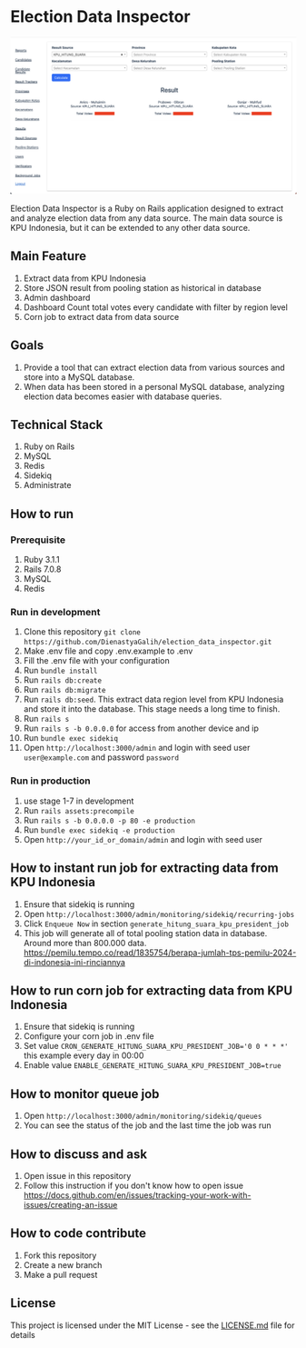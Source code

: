 # Election Data Inspector

![Dashboard](docs/images/dashboard.png)

Election Data Inspector is a Ruby on Rails application designed to extract and analyze election data from any data source. The main data source is KPU Indonesia, but it can be extended to any other data source.

## Main Feature
1. Extract data from KPU Indonesia
2. Store JSON result from pooling station as historical in database
3. Admin dashboard 
4. Dashboard Count total votes every candidate with filter by region level
5. Corn job to extract data from data source


## Goals
1. Provide a tool that can extract election data from various sources and store into a MySQL database.
2. When data has been stored in a personal MySQL database, analyzing election data becomes easier with database queries.

## Technical Stack
1. Ruby on Rails
2. MySQL
3. Redis
4. Sidekiq
5. Administrate

## How to run
### Prerequisite
1. Ruby 3.1.1
2. Rails 7.0.8
3. MySQL
4. Redis

### Run in development
1. Clone this repository `git clone https://github.com/DienastyaGalih/election_data_inspector.git`
2. Make .env file and copy .env.example to .env
3. Fill the .env file with your configuration
4. Run `bundle install`
5. Run `rails db:create`
6. Run `rails db:migrate`
7. Run `rails db:seed`. This extract data region level from KPU Indonesia and store it into the database. This stage needs a long time to finish.
8. Run `rails s`
8. Run `rails s -b 0.0.0.0` for access from another device and ip
9. Run `bundle exec sidekiq`
10. Open `http://localhost:3000/admin` and login with seed user `user@example.com` and password `password`

### Run in production
1. use stage 1-7 in development
7. Run `rails assets:precompile`
8. Run `rails s -b 0.0.0.0 -p 80 -e production`
9. Run `bundle exec sidekiq -e production`
10. Open `http://your_id_or_domain/admin` and login with seed user 


## How to instant run job for extracting data from KPU Indonesia
1. Ensure that sidekiq is running
2. Open `http://localhost:3000/admin/monitoring/sidekiq/recurring-jobs`
3. Click `Enqueue Now` in section `generate_hitung_suara_kpu_president_job`
4. This job will generate all of total pooling station data in database. Around more than 800.000 data. https://pemilu.tempo.co/read/1835754/berapa-jumlah-tps-pemilu-2024-di-indonesia-ini-rinciannya

## How to run corn job for extracting data from KPU Indonesia
1. Ensure that sidekiq is running
2. Configure your corn job in .env file
3. Set value `CRON_GENERATE_HITUNG_SUARA_KPU_PRESIDENT_JOB='0 0 * * *'` this example every day in 00:00
4. Enable value `ENABLE_GENERATE_HITUNG_SUARA_KPU_PRESIDENT_JOB=true`

## How to monitor queue job
1. Open `http://localhost:3000/admin/monitoring/sidekiq/queues`
2. You can see the status of the job and the last time the job was run

## How to discuss and ask
1. Open issue in this repository
2. Follow this instruction if you don't know how to open issue https://docs.github.com/en/issues/tracking-your-work-with-issues/creating-an-issue

## How to code contribute
1. Fork this repository
2. Create a new branch
3. Make a pull request

## License
This project is licensed under the MIT License - see the [LICENSE.md](LICENSE.md) file for details
